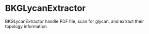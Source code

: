 # BKGLycanExtractor
BKGLycanExtractor handle PDF file, scan for glycan, and extract their topology information
